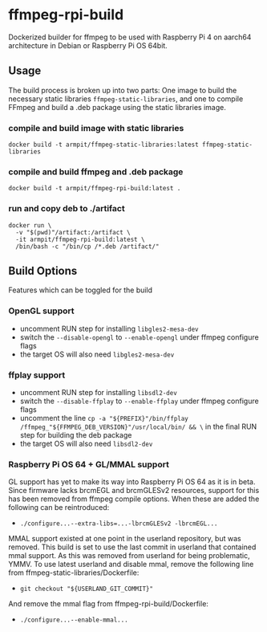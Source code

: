 # ffmpeg-rpi-build

Dockerized builder for ffmpeg to be used with Raspberry Pi 4 on aarch64 architecture in Debian or Raspberry Pi OS 64bit.

## Usage

The build process is broken up into two parts: One image to build the necessary static libraries ```ffmpeg-static-libraries```, and one to compile FFmpeg and build a .deb package using the static libraries image.

### compile and build image with static libraries

```
docker build -t armpit/ffmpeg-static-libraries:latest ffmpeg-static-libraries
```

### compile and build ffmpeg and .deb package

```
docker build -t armpit/ffmpeg-rpi-build:latest .
```

### run and copy deb to ./artifact

```
docker run \
  -v "$(pwd)"/artifact:/artifact \
  -it armpit/ffmpeg-rpi-build:latest \
  /bin/bash -c "/bin/cp /*.deb /artifact/"
```

## Build Options

Features which can be toggled for the build

### OpenGL support

* uncomment RUN step for installing `libgles2-mesa-dev`
* switch the `--disable-opengl` to `--enable-opengl` under ffmpeg configure flags
* the target OS will also need `libgles2-mesa-dev`

### ffplay support

* uncomment RUN step for installing `libsdl2-dev`
* switch the `--disable-ffplay` to `--enable-ffplay` under ffmpeg configure flags
* uncomment the line `cp -a "${PREFIX}"/bin/ffplay /ffmpeg_"${FFMPEG_DEB_VERSION}"/usr/local/bin/ && \` in the final RUN step for building the deb package
* the target OS will also need `libsdl2-dev`

### Raspberry Pi OS 64 + GL/MMAL support

GL support has yet to make its way into Raspberry Pi OS 64 as it is in beta. Since firmware lacks brcmEGL and brcmGLESv2 resources, support for this has been removed from ffmpeg compile options. When these are added the following can be reintroduced:

* ```./configure...--extra-libs=...-lbrcmGLESv2 -lbrcmEGL...```

MMAL support existed at one point in the userland repository, but was removed. This build is set to use the last commit in userland that contained mmal support. As this was removed from userland for being problematic, YMMV. To use latest userland and disable mmal, remove the following line from ffmpeg-static-libraries/Dockerfile:

* ```git checkout "${USERLAND_GIT_COMMIT}"```

And remove the mmal flag from ffmpeg-rpi-build/Dockerfile:

* ```./configure...--enable-mmal...```